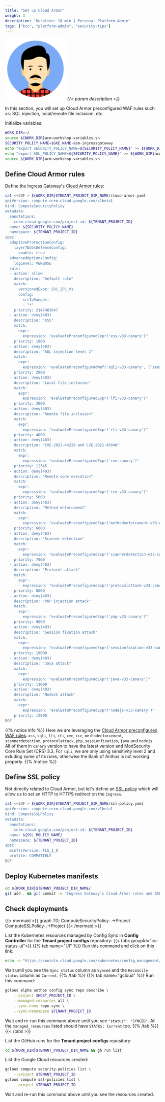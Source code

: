 ```yaml
---
title: "Set up Cloud Armor"
weight: 3
description: "Duration: 10 min | Persona: Platform Admin"
tags: ["kcc", "platform-admin", "security-tips"]
---
```

![Platform Admin](https://github.com/mathieu-benoit/my-images/raw/main/acm-workshop/platform-admin.png)
_{{< param description >}}_

In this section, you will set up Cloud Armor preconfigured WAF rules such as: SQL injection, local/remote file inclusion, etc.

Initialize variables:
```Bash
WORK_DIR=~/
source ${WORK_DIR}acm-workshop-variables.sh
SECURITY_POLICY_NAME=$GKE_NAME-asm-ingressgateway
echo "export SECURITY_POLICY_NAME=${SECURITY_POLICY_NAME}" >> ${WORK_DIR}acm-workshop-variables.sh
echo "export SSL_POLICY_NAME=${SECURITY_POLICY_NAME}" >> ${WORK_DIR}acm-workshop-variables.sh
source ${WORK_DIR}acm-workshop-variables.sh
```

## Define Cloud Armor rules

Define the Ingress Gateway's [Cloud Armor rules](https://cloud.google.com/config-connector/docs/reference/resource-docs/compute/computesecuritypolicy):
```Bash
cat <<EOF > ${WORK_DIR}$TENANT_PROJECT_DIR_NAME/cloud-armor.yaml
apiVersion: compute.cnrm.cloud.google.com/v1beta1
kind: ComputeSecurityPolicy
metadata:
  annotations:
    cnrm.cloud.google.com/project-id: ${TENANT_PROJECT_ID}
  name: ${SECURITY_POLICY_NAME}
  namespace: ${TENANT_PROJECT_ID}
spec:
  adaptiveProtectionConfig:
    layer7DdosDefenseConfig:
      enable: true
  advancedOptionsConfig:
    logLevel: VERBOSE
  rule:
  - action: allow
    description: "Default rule"
    match:
      versionedExpr: SRC_IPS_V1
      config:
        srcIpRanges:
        - "*"
    priority: 2147483647
  - action: deny(403)
    description: "XSS"
    match:
      expr:
        expression: "evaluatePreconfiguredExpr('xss-v33-canary')"
    priority: 1000
  - action: deny(403)
    description: "SQL injection level 2"
    match:
      expr:
        expression: "evaluatePreconfiguredWaf('sqli-v33-canary', {'sensitivity': 2, 'opt_out_rule_ids': ['owasp-crs-v030301-id942200-sqli', 'owasp-crs-v030301-id942260-sqli', 'owasp-crs-v030301-id942430-sqli']})"
    priority: 2000
  - action: deny(403)
    description: "Local file inclusion"
    match:
      expr:
        expression: "evaluatePreconfiguredExpr('lfi-v33-canary')"
    priority: 3000
  - action: deny(403)
    description: "Remote file inclusion"
    match:
      expr:
        expression: "evaluatePreconfiguredExpr('rfi-v33-canary')"
    priority: 4000
  - action: deny(403)
    description: "CVE-2021-44228 and CVE-2021-45046"
    match:
      expr:
        expression: "evaluatePreconfiguredExpr('cve-canary')"
    priority: 12345
  - action: deny(403)
    description: "Remote code execution"
    match:
      expr:
        expression: "evaluatePreconfiguredExpr('rce-v33-canary')"
    priority: 5000
  - action: deny(403)
    description: "Method enforcement"
    match:
      expr:
        expression: "evaluatePreconfiguredExpr('methodenforcement-v33-canary')"
    priority: 6000
  - action: deny(403)
    description: "Scanner detection"
    match:
      expr:
        expression: "evaluatePreconfiguredExpr('scannerdetection-v33-canary')"
    priority: 7000
  - action: deny(403)
    description: "Protocol attack"
    match:
      expr:
        expression: "evaluatePreconfiguredExpr('protocolattack-v33-canary')"
    priority: 8000
  - action: deny(403)
    description: "PHP injection attack"
    match:
      expr:
        expression: "evaluatePreconfiguredExpr('php-v33-canary')"
    priority: 9000
  - action: deny(403)
    description: "Session fixation attack"
    match:
      expr:
        expression: "evaluatePreconfiguredExpr('sessionfixation-v33-canary')"
    priority: 10000
  - action: deny(403)
    description: "Java attack"
    match:
      expr:
        expression: "evaluatePreconfiguredExpr('java-v33-canary')"
    priority: 11000
  - action: deny(403)
    description: "NodeJS attack"
    match:
      expr:
        expression: "evaluatePreconfiguredExpr('nodejs-v33-canary')"
    priority: 12000
EOF
```
{{% notice info %}}
Here we are leveraging the [Cloud Armor preconfigured WAF rules](https://cloud.google.com/armor/docs/waf-rules): `xss`, `sqli`, `lfi`, `rfi`, `cve`, `rce`, `methodenforcement`, `scannerdetection`, `protocolattack`, `php`, `sessionfixation`, `java` and `nodejs`. All of them in `canary` version to have the latest version and ModSecurity Core Rule Set (CRS) 3.3. For `sqli`, we are only using sensitivity level 2 and exluding some of its rules, otherwise the Bank of Anthos is not working properly.
{{% /notice %}}

## Define SSL policy

Not directly related to Cloud Armor, but let's define an [SSL policy](https://cloud.google.com/config-connector/docs/reference/resource-docs/compute/computesslpolicy) which will allow us to set an HTTP to HTTPS redirect on the `Ingress`.

```Bash
cat <<EOF > ${WORK_DIR}$TENANT_PROJECT_DIR_NAME/ssl-policy.yaml
apiVersion: compute.cnrm.cloud.google.com/v1beta1
kind: ComputeSSLPolicy
metadata:
  annotations:
    cnrm.cloud.google.com/project-id: ${TENANT_PROJECT_ID}
  name: ${SSL_POLICY_NAME}
  namespace: ${TENANT_PROJECT_ID}
spec:
  minTlsVersion: TLS_1_0
  profile: COMPATIBLE
EOF
```

## Deploy Kubernetes manifests

```Bash
cd ${WORK_DIR}$TENANT_PROJECT_DIR_NAME/
git add . && git commit -m "Ingress Gateway's Cloud Armor rules and SSL policy" && git push origin main
```

## Check deployments

{{< mermaid >}}
graph TD;
  ComputeSecurityPolicy-.->Project
  ComputeSSLPolicy-.->Project
{{< /mermaid >}}

List the Kubernetes resources managed by Config Sync in **Config Controller** for the **Tenant project configs** repository:
{{< tabs groupId="cs-status-ui">}}
{{% tab name="UI" %}}
Run this command and click on this link:
```Bash
echo -e "https://console.cloud.google.com/kubernetes/config_management/packages?project=${HOST_PROJECT_ID}"
```
Wait until you see the `Sync status` column as `Synced` and the `Reconcile status` column as `Current`.
{{% /tab %}}
{{% tab name="gcloud" %}}
Run this command:
```Bash
gcloud alpha anthos config sync repo describe \
    --project $HOST_PROJECT_ID \
    --managed-resources all \
    --sync-name repo-sync \
    --sync-namespace $TENANT_PROJECT_ID
```
Wait and re-run this command above until you see `"status": "SYNCED"`. All the `managed_resources` listed should have `STATUS: Current` too.
{{% /tab %}}
{{< /tabs >}}

List the GitHub runs for the **Tenant project configs** repository:
```Bash
cd ${WORK_DIR}$TENANT_PROJECT_DIR_NAME && gh run list
```

List the Google Cloud resources created:
```Bash
gcloud compute security-policies list \
    --project $TENANT_PROJECT_ID
gcloud compute ssl-policies list \
    --project $TENANT_PROJECT_ID
```
Wait and re-run this command above until you see the resources created.
